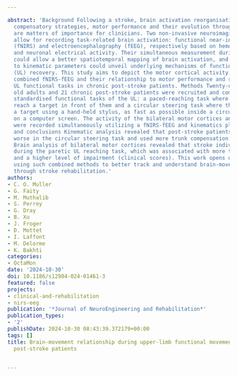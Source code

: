 ---
abstract: 'Background Following a stroke, brain activation reorganisation, movement
  compensatory strategies, motor performance and their evolution through rehabilitation
  are matters of importance for clinicians. Two non-invasive neuroimaging methods
  allow for recording task-related brain activation: functional near-infrared spectroscopy
  (fNIRS) and electroencephalography (fEEG), respectively based on hemodynamic response
  and neuronal electrical activity. Their simultaneous measurement during movements
  could allow a better spatiotemporal mapping of brain activation, and when associated
  to kinematic parameters could unveil underlying mechanisms of functional upper limb
  (UL) recovery. This study aims to depict the motor cortical activity patterns using
  combined fNIRS-fEEG and their relationship to motor performance and strategies during
  UL functional tasks in chronic post-stroke patients. Methods Twenty-one healthy
  old adults and 21 chronic post-stroke patients were recruited and completed two
  standardised functional tasks of the UL: a paced-reaching task where they had to
  reach a target in front of them and a circular steering task where they had to displace
  a target using a hand-held stylus, as fast as possible inside a circular track projected
  on a computer screen. The activity of the bilateral motor cortices and motor performance
  were recorded simultaneously utilizing a fNIRS-fEEG and kinematics platform. Results
  and conclusions Kinematic analysis revealed that post-stroke patients performed
  worse in the circular steering task and used more trunk compensation in both tasks.
  Brain analysis of bilateral motor cortices revealed that stroke individuals over-activated
  during the paretic UL reaching task, which was associated with more trunk usage
  and a higher level of impairment (clinical scores). This work opens up avenues for
  using such combined methods to better track and understand brain-movement evolution
  through stroke rehabilitation.'
authors:
- C. O. Muller
- G. Faity
- M. Muthalib
- S. Perrey
- G. Dray
- B. Xu
- J. Froger
- D. Mottet
- I. Laffont
- M. Delorme
- K. Bakhti
categories:
- OctaMon
date: '2024-10-30'
doi: 10.1186/s12984-024-01461-3
featured: false
projects:
- clinical-and-rehabilitation
- nirs-eeg
publication: '*Journal of NeuroEngineering and Rehabilitation*'
publication_types:
- '2'
publishDate: 2024-10-30 08:43:39.372179+00:00
tags: []
title: Brain-movement relationship during upper-limb functional movements in chronic
  post-stroke patients

---
